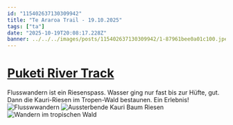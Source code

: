 ```yaml
---
id: "115402637130309942"
title: "Te Araroa Trail - 19.10.2025"
tags: ["ta"]
date: "2025-10-19T20:08:17.228Z"
banner: ../../../images/posts/115402637130309942/1-87961bee0a01c100.jpeg
---
```


# [Puketi River Track ](../../../images/posts/115402637130309942/1-87961bee0a01c100.jpeg)

Flusswandern ist ein Riesenspass. Wasser ging nur fast bis zur Hüfte, gut. Dann die Kauri-Riesen im Tropen-Wald bestaunen. Ein Erlebnis!![Flusswwandern](../../../images/posts/115402637130309942/2-21d3783c8079836e.jpeg)
![Aussterbende Kauri Baum Riesen ](../../../images/posts/115402637130309942/3-94fcdead18c33477.jpeg)
![Wandern im tropischen Wald ](../../../images/posts/115402637130309942/4-3989ee26d24ed3fc.jpeg)
